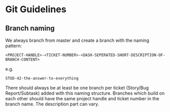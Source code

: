# Git Guidelines

## Branch naming

We always branch from master and create a branch with the naming pattern:

```
<PROJECT-HANDLE>-<TICKET-NUMBER>-<DASH-SEPERATED-SHORT-DESCRIPTION-OF-BRANCH-CONTENT>
```
e.g.
```
STUD-42-the-answer-to-everything
```

There should always be at least be one branch per ticket (Story/Bug Report/Subtask) added with this naming structure. Branches which build on each other should have the same project handle and ticket number in the branch name.
The description part can vary.